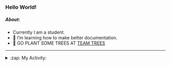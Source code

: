 ### Hello World!

##### About:
- Currently I am a student.
- 🌱 I’m learning how to make better documentation.
- 🌱 GO PLANT SOME TREES AT [TEAM TREES](https://teamtrees.org/)

---
<details>
  <summary>:zap: My Activity:</summary>
  
<!--START_SECTION:waka-->
![Code Time](http://img.shields.io/badge/Code%20Time-1%2C137%20hrs%2049%20mins-blue)

**I'm a Night 🦉** 

```text
🌞 Morning                1470 commits        ██░░░░░░░░░░░░░░░░░░░░░░░   09.37 % 
🌆 Daytime                5498 commits        █████████░░░░░░░░░░░░░░░░   35.06 % 
🌃 Evening                4522 commits        ███████░░░░░░░░░░░░░░░░░░   28.84 % 
🌙 Night                  4192 commits        ███████░░░░░░░░░░░░░░░░░░   26.73 % 
```
📅 **I'm Most Productive on Wednesday** 

```text
Monday                   2340 commits        ████░░░░░░░░░░░░░░░░░░░░░   14.92 % 
Tuesday                  2061 commits        ███░░░░░░░░░░░░░░░░░░░░░░   13.14 % 
Wednesday                3612 commits        ██████░░░░░░░░░░░░░░░░░░░   23.03 % 
Thursday                 1981 commits        ███░░░░░░░░░░░░░░░░░░░░░░   12.63 % 
Friday                   1525 commits        ██░░░░░░░░░░░░░░░░░░░░░░░   09.72 % 
Saturday                 1391 commits        ██░░░░░░░░░░░░░░░░░░░░░░░   08.87 % 
Sunday                   2772 commits        ████░░░░░░░░░░░░░░░░░░░░░   17.68 % 
```


📊 **This Week I Spent My Time On** 

```text
🔥 Editors: 
VS Code                  59 mins             █████████████████████████   100.00 % 

🐱‍💻 Projects: 
praise                   59 mins             █████████████████████████   100.00 % 
```


 Last Updated on 26/06/2023 16:08:03 UTC
<!--END_SECTION:waka-->
</details>
